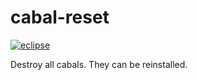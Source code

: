 cabal-reset
===========

[![eclipse](http://www.nasa.gov/images/content/265169main_spaceball_full.jpg)]()

Destroy all cabals. They can be reinstalled.